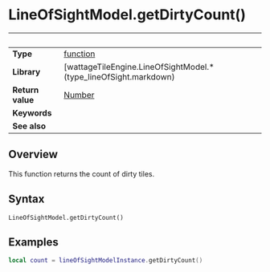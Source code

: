 # LineOfSightModel.getDirtyCount()

|                      | &nbsp;
| -------------------- | ---------------------------------------------------------------
| __Type__             | [function](http://docs.coronalabs.com/api/type/Function.html)
| __Library__          | [wattageTileEngine.LineOfSightModel.*(type_lineOfSight.markdown)
| __Return value__     | [Number](https://docs.coronalabs.com/api/type/Number.html)
| __Keywords__         |
| __See also__         |


## Overview

This function returns the count of dirty tiles.


## Syntax

	LineOfSightModel.getDirtyCount()


## Examples

``````lua
local count = lineOfSightModelInstance.getDirtyCount()
``````
